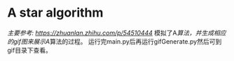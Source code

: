 # A star algorithm
  *主要参考: https://zhuanlan.zhihu.com/p/54510444*
  模拟了A*算法，并生成相应的gif图来展示A*算法的过程。
  运行完main.py后再运行gifGenerate.py然后可到gif目录下查看。